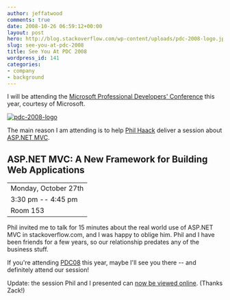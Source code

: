 ```yaml
---
author: jeffatwood
comments: true
date: 2008-10-26 06:59:12+00:00
layout: post
hero: http://blog.stackoverflow.com/wp-content/uploads/pdc-2008-logo.jpg
slug: see-you-at-pdc-2008
title: See You At PDC 2008
wordpress_id: 141
categories:
- company
- background
---
```



I will be attending the [Microsoft Professional Developers' Conference](http://www.microsoftpdc.com/) this year, courtesy of Microsoft.



[![pdc-2008-logo](http://blog.stackoverflow.com/wp-content/uploads/pdc-2008-logo.jpg)](http://www.microsoftpdc.com/)



The main reason I am attending is to help [Phil Haack](http://haacked.com/) deliver a session about [ASP.NET MVC](http://www.asp.net/mvc/).





## ASP.NET MVC: A New Framework for Building Web Applications


<table >
<tr >
<td >Monday, October 27th</tr>
<tr >
<td >3:30 pm -- 4:45 pm</tr>
<tr >
<td >Room 153</tr>
</table>



Phil invited me to talk for 15 minutes about the real world use of ASP.NET MVC in stackoverflow.com, and I was happy to oblige him. Phil and I have been friends for a few years, so our relationship predates any of the business stuff.



If you're attending [PDC08](http://www.microsoftpdc.com/) this year, maybe I'll see you there -- and definitely attend our session!



Update: the session Phil and I presented can [now be viewed online](http://channel9.msdn.com/pdc2008/PC21/). (Thanks Zack!)


